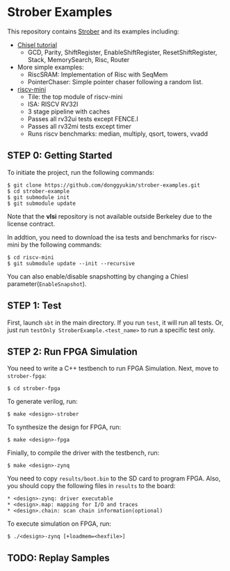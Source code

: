 # Strober Examples
This repository contains [Strober](https://github.com/ucb-bar/strober.git) and its examples including:
+ [Chisel tutorial](https://github.com/ucb-bar/chisel-tutorial.git)
  + GCD, Parity, ShiftRegister, EnableShiftRegister, ResetShiftRegister, Stack, MemorySearch, Risc, Router
+ More simple examples:
  + RiscSRAM: Implementation of Risc with SeqMem
  + PointerChaser: Simple pointer chaser following a random list.
+ [riscv-mini](https://github.com/donggyukim/riscv-mini.git)
  + Tile: the top module of riscv-mini
  + ISA: RISCV RV32I 
  + 3 stage pipeline with caches
  + Passes all rv32ui tests except FENCE.I
  + Passes all rv32mi tests except timer
  + Runs riscv benchmarks: median, multiply, qsort, towers, vvadd

## <a name="step0"></a> STEP 0: Getting Started
To initiate the project, run the following commands:

    $ git clone https://github.com/donggyukim/strober-examples.git
    $ cd strober-example
    $ git submodule init
    $ git submodule update
    
Note that the <b>vlsi</b> repository is not available outside Berkeley due to the license contract. 

In addtion, you need to download the isa tests and benchmarks for riscv-mini by the following commands:

    $ cd riscv-mini
    $ git submodule update --init --recursive

You can also enable/disable snapshotting by changing a Chiesl parameter(`EnableSnapshot`).

## <a name="step1"></a> STEP 1: Test
First, launch `sbt` in the main directory. If you run `test`, it will run all tests.
Or, just run `testOnly StroberExample.<test_name>` to run a specific test only.

## <a name="step2"></a> STEP 2: Run FPGA Simulation
You need to write a C++ testbench to run FPGA Simulation. Next, move to `strober-fpga`:

    $ cd strober-fpga

To generate verilog, run:

    $ make <design>-strober
    
To synthesize the design for FPGA, run:

    $ make <design>-fpga
    
Finially, to compile the driver with the testbench, run:

    $ make <design>-zynq
    
You need to copy `results/boot.bin` to the SD card to program FPGA.
Also, you should copy the following files in `results` to the board:

    * <design>-zynq: driver executable
    * <design>.map: mapping for I/O and traces
    * <design>.chain: scan chain information(optional)
    
To execute simulation on FPGA, run:

    $ ./<design>-zynq [+loadmem=<hexfile>]

## <a name="step2"></a> TODO: Replay Samples
